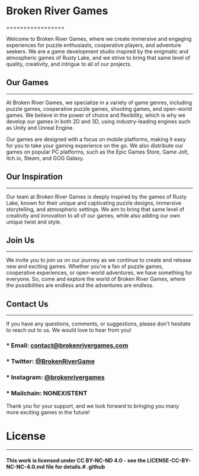 # Broken River Games
=================

Welcome to Broken River Games, where we create immersive and engaging experiences for puzzle enthusiasts, cooperative players, and adventure seekers. We are a game development studio inspired by the enigmatic and atmospheric games of Rusty Lake, and we strive to bring that same level of quality, creativity, and intrigue to all of our projects.

## Our Games
---------

At Broken River Games, we specialize in a variety of game genres, including puzzle games, cooperative puzzle games, shooting games, and open-world games. We believe in the power of choice and flexibility, which is why we develop our games in both 2D and 3D, using industry-leading engines such as Unity and Unreal Engine.

Our games are designed with a focus on mobile platforms, making it easy for you to take your gaming experience on the go. We also distribute our games on popular PC platforms, such as the Epic Games Store, Game Jolt, itch.io, Steam, and GOG Galaxy.

## Our Inspiration
---------------

Our team at Broken River Games is deeply inspired by the games of Rusty Lake, known for their unique and captivating puzzle designs, immersive storytelling, and atmospheric settings. We aim to bring that same level of creativity and innovation to all of our games, while also adding our own unique twist and style.

## Join Us
-------

We invite you to join us on our journey as we continue to create and release new and exciting games. Whether you're a fan of puzzle games, cooperative experiences, or open-world adventures, we have something for everyone. So, come and explore the world of Broken River Games, where the possibilities are endless and the adventures are endless.

## Contact Us
----------

If you have any questions, comments, or suggestions, please don't hesitate to reach out to us. We would love to hear from you!

### * Email: contact@brokenrivergames.com
### * Twitter: [@BrokenRiverGame](https://twitter.com/BrokenRiverGame)
### * Instagram: [@brokenrivergames](https://www.instagram.com/brokenrivergames/)
### * Mailchain: NONEXISTENT

Thank you for your support, and we look forward to bringing you many more exciting games in the future!

# License
---------

#### This work is licensed under CC BY-NC-ND 4.0  - see the LICENSE-CC-BY-NC-NC-4.0.md file for details.# .github

